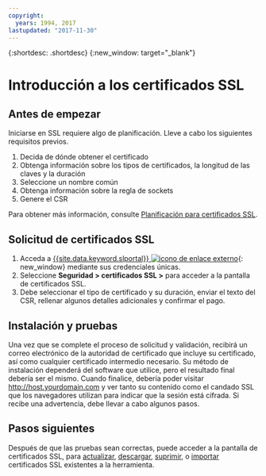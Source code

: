 ```yaml
---
copyright:
  years: 1994, 2017
lastupdated: "2017-11-30"
---
```


{:shortdesc: .shortdesc}
{:new_window: target="_blank"}

# Introducción a los certificados SSL  


## Antes de empezar

Iniciarse en SSL requiere algo de planificación. Lleve a cabo los siguientes requisitos previos.

1. Decida de dónde obtener el certificado
2. Obtenga información sobre los tipos de certificados, la longitud de las claves y la duración
3. Seleccione un nombre común
4. Obtenga información sobre la regla de sockets
5. Genere el CSR

Para obtener más información, consulte [Planificación para certificados SSL](planning-ahead-ssl.html).

## Solicitud de certificados SSL

1. Acceda a [{{site.data.keyword.slportal}} ![icono de enlace externo](../../icons/launch-glyph.svg "icono de enlace externo")](https://control.softlayer.com/){: new_window} mediante sus credenciales únicas.
2. Seleccione **Seguridad > certificados SSL >** para acceder a la pantalla de certificados SSL.
3. Debe seleccionar el tipo de certificado y su duración, enviar el texto del CSR, rellenar algunos detalles adicionales y confirmar el pago.

## Instalación y pruebas
Una vez que se complete el proceso de solicitud y validación, recibirá un correo electrónico de la autoridad de certificado que incluye su certificado, así como cualquier certificado intermedio necesario. Su método de instalación dependerá del software que utilice, pero el resultado final debería ser el mismo. Cuando finalice, debería poder visitar <http://host.yourdomain.com> y ver tanto su contenido como el candado SSL que los navegadores utilizan para indicar que la sesión está cifrada. Si recibe una advertencia, debe llevar a cabo algunos pasos.

## Pasos siguientes

Después de que las pruebas sean correctas, puede acceder a la pantalla de certificados SSL, para [actualizar](view-and-update-ssl-certificate.html), [descargar](download-ssl-certificate-details.html), [suprimir](delete-ssl-certificate.html), o [importar](import-ssl-certificate.html) certificados SSL existentes a la herramienta.
